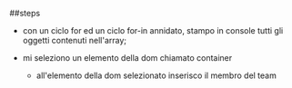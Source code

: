 
##steps

- con un ciclo for ed un ciclo for-in annidato, stampo in console tutti gli oggetti contenuti nell'array;

- mi seleziono un elemento della dom chiamato container
    - all'elemento della dom selezionato inserisco il membro del team